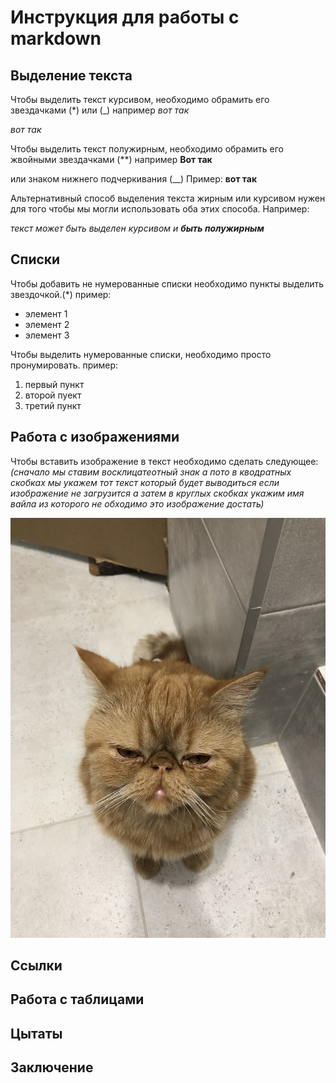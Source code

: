 # Инструкция для работы с markdown

## Выделение текста 

Чтобы выделить текст курсивом, необходимо обрамить его звездачками (*) или (_)
например 
*вот так*

_вот так_

Чтобы выделить текст полужирным, необходимо обрамить его жвойными звездачками (**) например **Вот так** 

или знаком нижнего подчеркивания (__)
Пример: __вот так__

Альтернативный способ выделения текста жирным или курсивом нужен для того чтобы мы могли использовать оба этих способа.
Например:

_текст может быть выделен курсивом и **быть полужирным**_



## Списки
Чтобы добавить не нумерованные списки необходимо пункты выделить звездочкой.(*)
пример: 
* элемент 1
* элемент 2
* элемент 3 


Чтобы выделить нумерованные списки, необходимо просто пронумировать. 
пример: 

1. первый пункт
2. второй пуект
3. третий пункт

## Работа с изображениями 

Чтобы вставить изображение в текст необходимо сделать следующее:
*(сначало мы ставим восклицатеотный знак а пото в кводратных скобках мы укажем тот текст который будет выводиться если изображение не загрузится а затем в круглых скобках укажим имя вайла из которого не обходимо это изображение достать)*

![привет, это Кекс!](keks.jpeg) 

## Ссылки

## Работа с таблицами 

## Цытаты 

## Заключение 